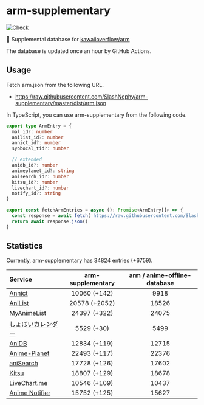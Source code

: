 # arm-supplementary

[![Check](https://github.com/SlashNephy/arm-supplementary/actions/workflows/check-node.yml/badge.svg)](https://github.com/SlashNephy/arm-supplementary/actions/workflows/check-node.yml)

💊 Supplemental database for [kawaiioverflow/arm](https://github.com/kawaiioverflow/arm)

The database is updated once an hour by GitHub Actions.

## Usage

Fetch arm.json from the following URL.

- https://raw.githubusercontent.com/SlashNephy/arm-supplementary/master/dist/arm.json

In TypeScript, you can use arm-supplementary from the following code.

```TypeScript
export type ArmEntry = {
  mal_id?: number
  anilist_id?: number
  annict_id?: number
  syobocal_tid?: number

  // extended
  anidb_id?: number
  animeplanet_id?: string
  anisearch_id?: number
  kitsu_id?: number
  livechart_id?: number
  notify_id?: string
}

export const fetchArmEntries = async (): Promise<ArmEntry[]> => {
  const response = await fetch('https://raw.githubusercontent.com/SlashNephy/arm-supplementary/master/dist/arm.json')
  return await response.json()
}
```

## Statistics

Currently, arm-supplementary has 34824 entries (+6759).

| Service                                     | arm-supplementary | arm / anime-offline-database |
| :------------------------------------------ | :---------------: | :--------------------------: |
| [Annict](https://annict.com)                |   10060 (+142)    |             9918             |
| [AniList](https://anilist.co)               |   20578 (+2052)   |            18526             |
| [MyAnimeList](https://myanimelist.net)      |   24397 (+322)    |            24075             |
| [しょぼいカレンダー](https://cal.syoboi.jp) |    5529 (+30)     |             5499             |
| [AniDB](https://anidb.net)                  |   12834 (+119)    |            12715             |
| [Anime-Planet](https://anime-planet.com)    |   22493 (+117)    |            22376             |
| [aniSearch](https://anisearch.com)          |   17728 (+126)    |            17602             |
| [Kitsu](https://kitsu.io)                   |   18807 (+129)    |            18678             |
| [LiveChart.me](https://livechart.me)        |   10546 (+109)    |            10437             |
| [Anime Notifier](https://notify.moe)        |   15752 (+125)    |            15627             |
